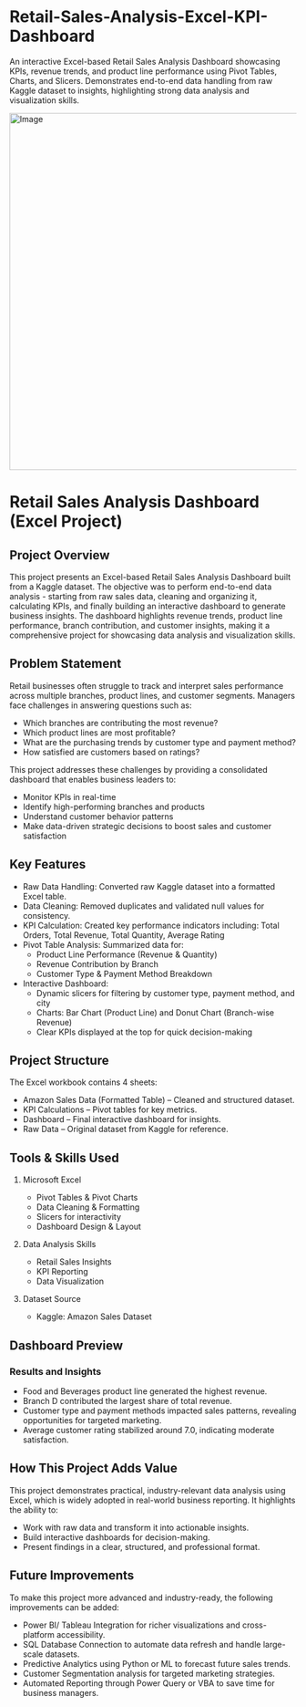 # Retail-Sales-Analysis-Excel-KPI-Dashboard
An interactive Excel-based Retail Sales Analysis Dashboard showcasing KPIs, revenue trends, and product line performance using Pivot Tables, Charts, and Slicers. Demonstrates end-to-end data handling from raw Kaggle dataset to insights, highlighting strong data analysis and visualization skills.

<img width="1287" height="626" alt="Image" src="https://github.com/user-attachments/assets/16d27fc2-ea3c-4741-b2ac-b1f8ce137e13" />


# Retail Sales Analysis Dashboard (Excel Project)
## Project Overview

This project presents an Excel-based Retail Sales Analysis Dashboard built from a Kaggle dataset. The objective was to perform end-to-end data analysis - starting from raw sales data, cleaning and organizing it, calculating KPIs, and finally building an interactive dashboard to generate business insights.
The dashboard highlights revenue trends, product line performance, branch contribution, and customer insights, making it a comprehensive project for showcasing data analysis and visualization skills.

## Problem Statement

Retail businesses often struggle to track and interpret sales performance across multiple branches, product lines, and customer segments. Managers face challenges in answering questions such as:
  * Which branches are contributing the most revenue?
  * Which product lines are most profitable?
  * What are the purchasing trends by customer type and payment method?
  * How satisfied are customers based on ratings?

This project addresses these challenges by providing a consolidated dashboard that enables business leaders to:
  * Monitor KPIs in real-time
  * Identify high-performing branches and products
  * Understand customer behavior patterns
  * Make data-driven strategic decisions to boost sales and customer satisfaction

## Key Features

* Raw Data Handling: Converted raw Kaggle dataset into a formatted Excel table.
* Data Cleaning: Removed duplicates and validated null values for consistency.
* KPI Calculation: Created key performance indicators including: Total Orders, Total Revenue, Total Quantity, Average Rating
* Pivot Table Analysis: Summarized data for:
  * Product Line Performance (Revenue & Quantity)
  * Revenue Contribution by Branch
  * Customer Type & Payment Method Breakdown
* Interactive Dashboard:
  * Dynamic slicers for filtering by customer type, payment method, and city
  * Charts: Bar Chart (Product Line) and Donut Chart (Branch-wise Revenue)
  * Clear KPIs displayed at the top for quick decision-making


## Project Structure
The Excel workbook contains 4 sheets:
  * Amazon Sales Data (Formatted Table) – Cleaned and structured dataset.
  * KPI Calculations – Pivot tables for key metrics.
  * Dashboard – Final interactive dashboard for insights.
  * Raw Data – Original dataset from Kaggle for reference.


## Tools & Skills Used
 1. Microsoft Excel
    * Pivot Tables & Pivot Charts
    * Data Cleaning & Formatting
    * Slicers for interactivity
    * Dashboard Design & Layout
 
 2. Data Analysis Skills
    * Retail Sales Insights
    * KPI Reporting
    * Data Visualization
 
 3. Dataset Source
    * Kaggle: Amazon Sales Dataset

## Dashboard Preview
### Results and Insights
   * Food and Beverages product line generated the highest revenue.
   * Branch D contributed the largest share of total revenue.
   * Customer type and payment methods impacted sales patterns, revealing opportunities for targeted marketing.
   * Average customer rating stabilized around 7.0, indicating moderate satisfaction.

## How This Project Adds Value
This project demonstrates practical, industry-relevant data analysis using Excel, which is widely adopted in real-world business reporting. It highlights the ability to:
   * Work with raw data and transform it into actionable insights.
   * Build interactive dashboards for decision-making.
   * Present findings in a clear, structured, and professional format.

## Future Improvements
To make this project more advanced and industry-ready, the following improvements can be added:
  * Power BI/ Tableau Integration for richer visualizations and cross-platform accessibility.
  * SQL Database Connection to automate data refresh and handle large-scale datasets.
  * Predictive Analytics using Python or ML to forecast future sales trends.
  * Customer Segmentation analysis for targeted marketing strategies.
  * Automated Reporting through Power Query or VBA to save time for business managers.
